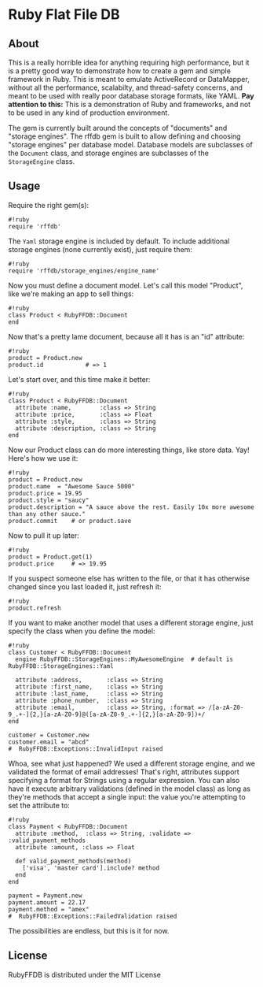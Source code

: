 Ruby Flat File DB
=================

About
-----
This is a really horrible idea for anything requiring high performance, but it is a pretty good way to demonstrate how to create a gem and simple framework in Ruby. This is meant to emulate ActiveRecord or DataMapper, without all the performance, scalabilty, and thread-safety concerns, and meant to be used with really poor database storage formats, like YAML. **Pay attention to this:** This is a demonstration of Ruby and frameworks, and not to be used in any kind of production environment.

The gem is currently built around the concepts of "documents" and "storage engines". The rffdb gem is built to allow defining and choosing "storage engines" per database model. Database models are subclasses of the `Document` class, and storage engines are subclasses of the `StorageEngine` class.

Usage
-----

Require the right gem(s):

    #!ruby
    require 'rffdb'
  
The `Yaml` storage engine is included by default. To include additional storage engines (none currently exist), just require them:

    #!ruby
    require 'rffdb/storage_engines/engine_name'

Now you must define a document model. Let's call this model "Product", like we're making an app to sell things:

    #!ruby
    class Product < RubyFFDB::Document
    end

Now that's a pretty lame document, because all it has is an "id" attribute:

    #!ruby
    product = Product.new
    product.id            # => 1

Let's start over, and this time make it better:

    #!ruby
    class Product < RubyFFDB::Document
      attribute :name,        :class => String
      attribute :price,       :class => Float
      attribute :style,       :class => String
      attribute :description, :class => String
    end

Now our Product class can do more interesting things, like store data. Yay! Here's how we use it:

    #!ruby
    product = Product.new
    product.name  = "Awesome Sauce 5000"
    product.price = 19.95
    product.style = "saucy"
    product.description = "A sauce above the rest. Easily 10x more awesome than any other sauce."
    product.commit    # or product.save

Now to pull it up later:

    #!ruby
    product = Product.get(1)
    product.price     # => 19.95

If you suspect someone else has written to the file, or that it has otherwise changed since you last loaded it, just refresh it:

    #!ruby
    product.refresh

If you want to make another model that uses a different storage engine, just specify the class when you define the model:

    #!ruby
    class Customer < RubyFFDB::Document
      engine RubyFFDB::StorageEngines::MyAwesomeEngine  # default is RubyFFDB::StorageEngines::Yaml
      
      attribute :address,       :class => String
      attribute :first_name,    :class => String
      attribute :last_name,     :class => String
      attribute :phone_number,  :class => String
      attribute :email,         :class => String, :format => /[a-zA-Z0-9_.+-]{2,}[a-zA-Z0-9]@([a-zA-Z0-9_.+-]{2,}[a-zA-Z0-9])+/
    end
    
    customer = Customer.new
    customer.email = "abcd"
    #  RubyFFDB::Exceptions::InvalidInput raised

Whoa, see what just happened? We used a different storage engine, and we validated the format of email addresses! That's right, attributes support specifying a format for Strings using a regular expression. You can also have it execute arbitrary validations (defined in the model class) as long as they're methods that accept a single input: the value you're attempting to set the attribute to:

    #!ruby
    class Payment < RubyFFDB::Document
      attribute :method,  :class => String, :validate => :valid_payment_methods
      attribute :amount, :class => Float
      
      def valid_payment_methods(method)
        ['visa', 'master card'].include? method
      end
    end
    
    payment = Payment.new
    payment.amount = 22.17
    payment.method = "amex"
    #  RubyFFDB::Exceptions::FailedValidation raised

The possibilities are endless, but this is it for now.

License
-------

RubyFFDB is distributed under the MIT License